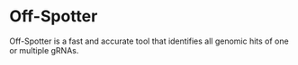 # Off-Spotter
Off-Spotter is a fast and accurate tool that identifies all genomic hits of one or multiple gRNAs.
